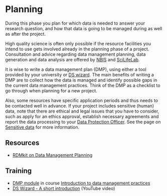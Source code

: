 # Planning 
During this phase you plan for which data is needed to answer your research question, and how that data is going to be managed during as well as after the project.

High quality science is often only possible if the resource facilities you intend to use gets involved already in the planning phase of a project. Consultation and advice regarding data management planning, data generation and data analysis are offered by [NBIS](https://nbis.se) and [SciLifeLab](https://scilifelab.se). 

It is wise to write a data management plan (DMP), using either a tool provided by your university or [DS wizard](http://dsw.scilifelab.se/). The main benefits of writing a DMP are to collect how the data is managed and identify possible gaps in the current data management practices. Think of the DMP as a checklist to go through when planning for a new project.

Also, some resources have specific application periods and thus needs to be contacted well in advance. If your project includes sensitive (human) data, note that there are ethical and legal issues that you have to consider, such as apply for an ethics approval, establish necessary agreements and report the data processing to your [Data Protection Officer](./data-protection-officer.md). See the page on [Sensitive data](./sensitive-data.md) for more information.


## Resources
* [RDMkit on Data Management Planning](https://rdmkit.elixir-europe.org/planning)

## Training
* [DMP module](https://nbisweden.github.io/module-dmp-dm-practices/) in course [Introduction to data management practices](https://uppsala.instructure.com/courses/58273)<!-- this link will be renewed twice a year, could we use another one? -->
* [DS Wizard - A short introduction](https://www.youtube.com/watch?v=HY2DVnNGkAs) (YouTube video)
